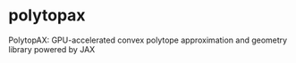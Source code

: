# polytopax
PolytopAX: GPU-accelerated convex polytope approximation and geometry library powered by JAX
